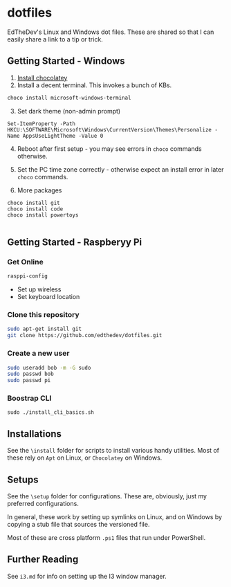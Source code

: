 # dotfiles

EdTheDev's Linux and Windows dot files. 
These are shared so that I can easily share a link to a tip or trick.

## Getting Started - Windows

1. [Install chocolatey](https://chocolatey.org/install)
2. Install a decent terminal. This invokes a bunch of KBs.
```powershell
choco install microsoft-windows-terminal
```

3. Set dark theme (non-admin prompt)
```
Set-ItemProperty -Path HKCU:\SOFTWARE\Microsoft\Windows\CurrentVersion\Themes\Personalize -Name AppsUseLightTheme -Value 0
```

4. Reboot after first setup - you may see errors in `choco` commands otherwise.
5. Set the PC time zone correctly - otherwise expect an install error in later `choco` commands.

4. More packages
```
choco install git 
choco install code
choco install powertoys
 
```


## Getting Started - Raspberyy Pi

### Get Online

```sh
rasppi-config
```

+ Set up wireless
+ Set keyboard location

### Clone this repository

```sh
sudo apt-get install git
git clone https://github.com/edthedev/dotfiles.git
```

### Create a new user

```sh
sudo useradd bob -m -G sudo
sudo passwd bob
sudo passwd pi
```

### Boostrap CLI

```
sudo ./install_cli_basics.sh
```

## Installations

See the `\install` folder for scripts to install various handy utilities. Most of these rely on `Apt` on Linux, or `Chocolatey` on Windows.

## Setups

See the `\setup` folder for configurations.
These are, obviously, just my preferred configurations.

In general, these work by setting up symlinks on Linux, and on Windows by copying a stub file that sources the versioned file. 

Most of these are cross platform `.ps1` files that run under PowerShell.

## Further Reading

See `i3.md` for info on setting up the I3 window manager.
